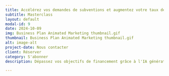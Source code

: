 ```yaml
---
title: Accélérez vos demandes de subventions et augmentez votre taux de succès
subtitle: Masterclass
layout: default
modal-id: 9
date: 2024-10-09
img: Business Plan Animated Marketing thumbnail.gif
thumbnail: Business Plan Animated Marketing thumbnail.gif
alt: image-alt
project-date: Nous contacter
client: Réserver
category: S'abonner
description: Dépassez vos objectifs de financement grâce à l'IA générative. Apprenez à automatiser vos tâches, à améliorer la qualité de vos demandes de subventions et à renforcer vos relations avec les donateurs. Une formation essentielle pour les associations souhaitant maximiser leur impact.

---
```

